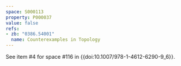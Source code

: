 ```yaml
---
space: S000113
property: P000037
value: false
refs:
- zb: "0386.54001"
  name: Counterexamples in Topology
---
```


See item #4 for space #116 in {{doi:10.1007/978-1-4612-6290-9_6}}.
